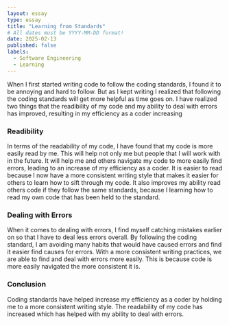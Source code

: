 ```yaml
---
layout: essay
type: essay
title: "Learning from Standards"
# All dates must be YYYY-MM-DD format!
date: 2025-02-13
published: false
labels:
  - Software Engineering
  - Learning
---
```


When I first started writing code to follow the coding standards, I found it to be annoying and hard to follow. But as I kept writing I realized that following the coding standards will get more helpful as time goes on. I have realized two things that the readibility of my code and my ability to deal with errors has improved, resulting in my efficiency as a coder increasing
### Readibility
In terms of the readability of my code, I have found that my code is more easily read by me. This will help not only me but people that I will work with in the future. It will help me and others navigate my code to more easily find errors, leading to an increase of my efficiency as a coder. It is easier to read because I now have a more consistent writing style that makes it easier for others to learn how to sift through my code. It also improves my ability read others code if they follow the same standards, because I learning how to read my own code that has been held to the standard.
### Dealing with Errors
When it comes to dealing with errors, I find myself catching mistakes earlier on so that I have to deal less errors overall. By following the coding standard, I am avoiding many habits that would have caused errors and find it easier find causes for errors. With a more consistent writing practices, we are able to find and deal with errors more easily. This is because code is more easily navigated the more consistent it is.

### Conclusion
Coding standards have helped increase my efficiency as a coder by holding me to a more consistent writing style. The readability of my code has increased which has helped with my ability to deal with errors.
